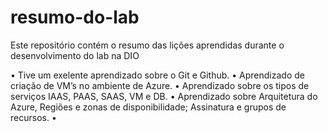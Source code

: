# resumo-do-lab
Este repositório contém o resumo das lições aprendidas durante o desenvolvimento do lab na DIO

•	Tive um exelente aprendizado sobre o Git e Github.
•	Aprendizado de criação de VM’s no ambiente de Azure.
•	Aprendizado sobre os tipos de serviços IAAS, PAAS, SAAS, VM e DB.
•	Aprendizado sobre Arquitetura do Azure, Regiões e zonas de disponibilidade; Assinatura e grupos de recursos.
• 
